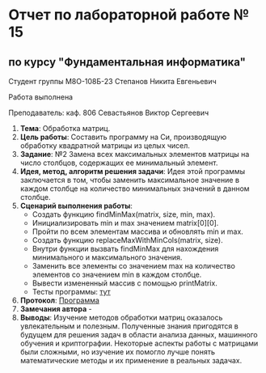# Отчет по лабораторной работе № 15
## по курсу "Фундаментальная информатика"

Студент группы М8О-108Б-23 Степанов Никита Евгеньевич

Работа выполнена 

Преподаватель: каф. 806 Севастьянов Виктор Сергеевич

1. **Тема**: Обработка матриц.
2. **Цель работы**: Составить программу на Си, производящую обработку квадратной матрицы из целых чисел.
3. **Задание**: №2 Замена всех максимальных элементов матрицы на число столбцов, содержащих ее минимальный элемент.
4. **Идея, метод, алгоритм решения задачи**: Идея этой программы заключается в том, чтобы заменить максимальное значение в каждом столбце на количество минимальных значений в данном столбце. 
5. **Сценарий выполнения работы**: 
    - Создать функцию findMinMax(matrix, size, min, max).
    - Инициализировать min и max значением matrix[0][0].
    - Пройти по всем элементам массива и обновлять min и max.
    - Создать функцию replaceMaxWithMinCols(matrix, size).
    - Внутри функции вызвать findMinMax для нахождения минимального и максимального значения. 
    - Заменить все элементы со значением max на количество элементов со значением min в каждом столбце.
    - Вывести измененный массив с помощью printMatrix.
    - Тесты программы: [тут](https://github.com/n0w3e/labs/blob/main/lab15/output.md)
6. **Протокол**: [Программа](https://github.com/n0w3e/labs/blob/main/lab15/main.c)
7. **Замечания автора** -
8. **Выводы**: Изучение методов обработки матриц оказалось увлекательным и полезным. Полученные знания пригодятся в будущем для решения задач в области анализа данных, машинного обучения и криптографии. Некоторые аспекты работы с матрицами были сложными, но изучение их помогло лучше понять математические методы и их применение в реальных задачах.